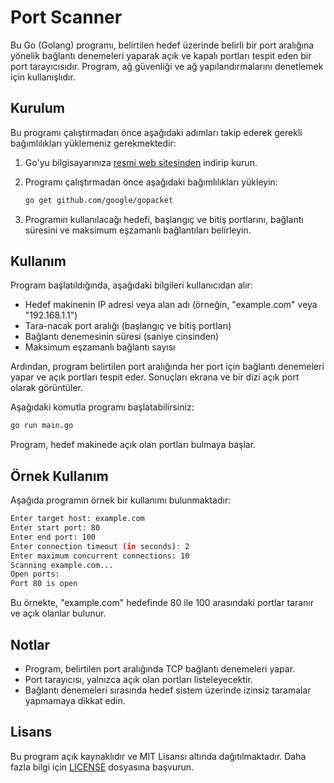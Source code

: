 # Port Scanner

Bu Go (Golang) programı, belirtilen hedef üzerinde belirli bir port aralığına yönelik bağlantı denemeleri yaparak açık ve kapalı portları tespit eden bir port tarayıcısıdır. Program, ağ güvenliği ve ağ yapılandırmalarını denetlemek için kullanışlıdır.

## Kurulum

Bu programı çalıştırmadan önce aşağıdaki adımları takip ederek gerekli bağımlılıkları yüklemeniz gerekmektedir:

1. Go'yu bilgisayarınıza [resmi web sitesinden](https://golang.org/dl/) indirip kurun.

2. Programı çalıştırmadan önce aşağıdaki bağımlılıkları yükleyin:

   ```bash
   go get github.com/google/gopacket
   ```

3. Programın kullanılacağı hedefi, başlangıç ve bitiş portlarını, bağlantı süresini ve maksimum eşzamanlı bağlantıları belirleyin.

## Kullanım

Program başlatıldığında, aşağıdaki bilgileri kullanıcıdan alır:

- Hedef makinenin IP adresi veya alan adı (örneğin, "example.com" veya "192.168.1.1")
- Tara-nacak port aralığı (başlangıç ve bitiş portları)
- Bağlantı denemesinin süresi (saniye cinsinden)
- Maksimum eşzamanlı bağlantı sayısı

Ardından, program belirtilen port aralığında her port için bağlantı denemeleri yapar ve açık portları tespit eder. Sonuçları ekrana ve bir dizi açık port olarak görüntüler.

Aşağıdaki komutla programı başlatabilirsiniz:

```bash
go run main.go
```

Program, hedef makinede açık olan portları bulmaya başlar.

## Örnek Kullanım

Aşağıda programın örnek bir kullanımı bulunmaktadır:

```bash
Enter target host: example.com
Enter start port: 80
Enter end port: 100
Enter connection timeout (in seconds): 2
Enter maximum concurrent connections: 10
Scanning example.com...
Open ports:
Port 80 is open
```

Bu örnekte, "example.com" hedefinde 80 ile 100 arasındaki portlar taranır ve açık olanlar bulunur.

## Notlar

- Program, belirtilen port aralığında TCP bağlantı denemeleri yapar.
- Port tarayıcısı, yalnızca açık olan portları listeleyecektir.
- Bağlantı denemeleri sırasında hedef sistem üzerinde izinsiz taramalar yapmamaya dikkat edin.

## Lisans

Bu program açık kaynaklıdır ve MIT Lisansı altında dağıtılmaktadır. Daha fazla bilgi için [LICENSE](LICENSE) dosyasına başvurun.
